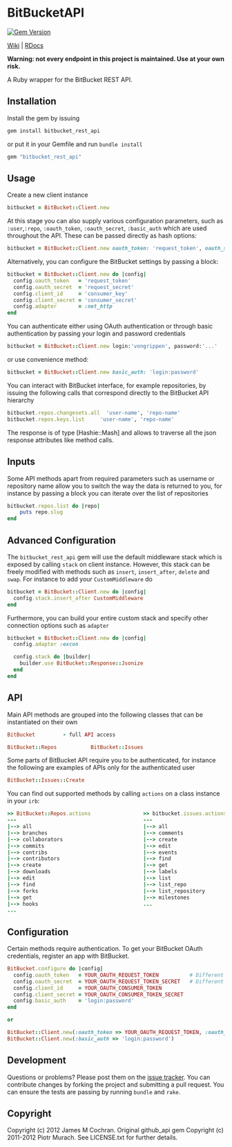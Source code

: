 # BitBucketAPI

[![Gem Version](https://badge.fury.io/rb/bitbucket_rest_api.png)](http://badge.fury.io/rb/bitbucket_rest_api)

[Wiki](https://github.com/vongrippen/bitbucket/wiki) | [RDocs](http://rubydoc.info/github/vongrippen/bitbucket/master/frames)

**Warning: not every endpoint in this project is maintained. Use at your own risk.**

A Ruby wrapper for the BitBucket REST API.

## Installation

Install the gem by issuing

```ruby
gem install bitbucket_rest_api
```

or put it in your Gemfile and run `bundle install`

```ruby
gem "bitbucket_rest_api"
```

## Usage

Create a new client instance

```ruby
bitbucket = BitBucket::Client.new
```

At this stage you can also supply various configuration parameters, such as `:user`,`:repo`, `:oauth_token`, `:oauth_secret`, `:basic_auth` which are used throughout the API. These can be passed directly as hash options:

```ruby
bitbucket = BitBucket::Client.new oauth_token: 'request_token', oauth_secret: 'request_secret'
```

Alternatively, you can configure the BitBucket settings by passing a block:

```ruby
bitbucket = BitBucket::Client.new do |config|
  config.oauth_token   = 'request_token'
  config.oauth_secret  = 'request_secret'
  config.client_id     = 'consumer_key'
  config.client_secret = 'consumer_secret'
  config.adapter       = :net_http
end
```

You can authenticate either using OAuth authentication or through basic authentication by passing your login and password credentials

```ruby
bitbucket = BitBucket::Client.new login:'vongrippen', password:'...'
```

or use convenience method:

```ruby
bitbucket = BitBucket::Client.new basic_auth: 'login:password'
```

You can interact with BitBucket interface, for example repositories, by issuing the following calls that correspond directly to the BitBucket API hierarchy

```ruby
bitbucket.repos.changesets.all  'user-name', 'repo-name'
bitbucket.repos.keys.list     'user-name', 'repo-name'
```

The response is of type [Hashie::Mash] and allows to traverse all the json response attributes like method calls.

## Inputs

Some API methods apart from required parameters such as username or repository name
allow you to switch the way the data is returned to you, for instance by passing
a block you can iterate over the list of repositories

```ruby
bitbucket.repos.list do |repo|
    puts repo.slug
end
```

## Advanced Configuration

The `bitbucket_rest_api` gem will use the default middleware stack which is exposed by calling `stack` on client instance. However, this stack can be freely modified with methods such as `insert`, `insert_after`, `delete` and `swap`. For instance to add your `CustomMiddleware` do

```ruby
bitbucket = BitBucket::Client.new do |config|
  config.stack.insert_after CustomMiddleware
end
```

Furthermore, you can build your entire custom stack and specify other connection options such as `adapter`

```ruby
bitbucket = BitBucket::Client.new do |config|
  config.adapter :excon

  config.stack do |builder|
    builder.use BitBucket::Response::Jsonize
  end
end
```

## API

Main API methods are grouped into the following classes that can be instantiated on their own

```ruby
BitBucket         - full API access

BitBucket::Repos           BitBucket::Issues
```

Some parts of BitBucket API require you to be authenticated, for instance the following are examples of APIs only for the authenticated user

```ruby
BitBucket::Issues::Create
```

You can find out supported methods by calling `actions` on a class instance in your `irb`:

```ruby
>> BitBucket::Repos.actions                 >> bitbucket.issues.actions
---                                         ---
|--> all                                    |--> all
|--> branches                               |--> comments
|--> collaborators                          |--> create
|--> commits                                |--> edit
|--> contribs                               |--> events
|--> contributors                           |--> find
|--> create                                 |--> get
|--> downloads                              |--> labels
|--> edit                                   |--> list
|--> find                                   |--> list_repo
|--> forks                                  |--> list_repository
|--> get                                    |--> milestones
|--> hooks                                  ...
...
```

## Configuration

Certain methods require authentication. To get your BitBucket OAuth credentials,
register an app with BitBucket.

```ruby
BitBucket.configure do |config|
  config.oauth_token   = YOUR_OAUTH_REQUEST_TOKEN          # Different for each user
  config.oauth_secret  = YOUR_OAUTH_REQUEST_TOKEN_SECRET   # Different for each user
  config.client_id     = YOUR_OAUTH_CONSUMER_TOKEN
  config.client_secret = YOUR_OAUTH_CONSUMER_TOKEN_SECRET
  config.basic_auth    = 'login:password'
end

or

BitBucket::Client.new(:oauth_token => YOUR_OAUTH_REQUEST_TOKEN, :oauth_secret => YOUR_OAUTH_REQUEST_TOKEN_SECRET)
BitBucket::Client.new(:basic_auth => 'login:password')
```

## Development

Questions or problems? Please post them on the [issue tracker](https://bitbucket.com/vongrippen/bitbucket/issues). You can contribute changes by forking the project and submitting a pull request. You can ensure the tests are passing by running `bundle` and `rake`.

## Copyright

Copyright (c) 2012 James M Cochran.
Original github_api gem Copyright (c) 2011-2012 Piotr Murach. See LICENSE.txt for further details.
